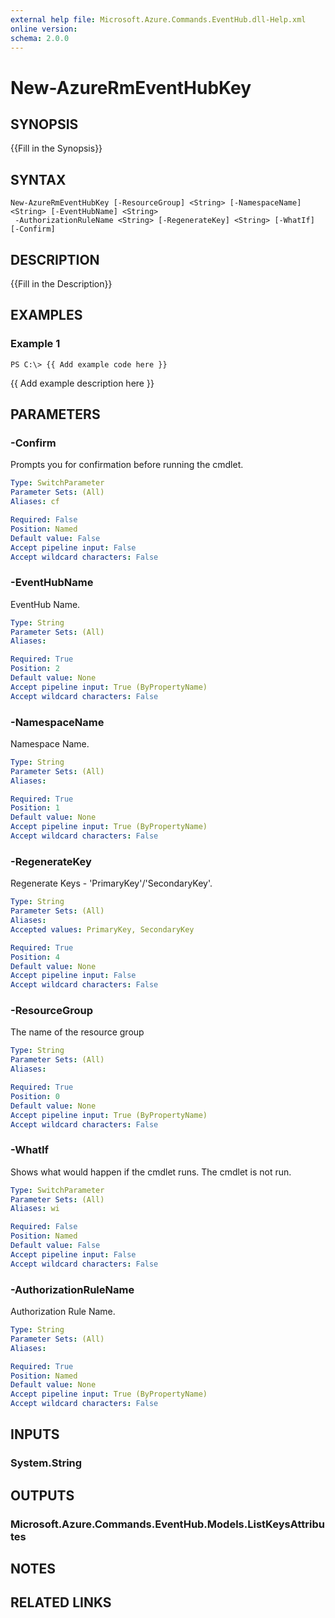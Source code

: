 ```yaml
---
external help file: Microsoft.Azure.Commands.EventHub.dll-Help.xml
online version: 
schema: 2.0.0
---
```


# New-AzureRmEventHubKey

## SYNOPSIS
{{Fill in the Synopsis}}

## SYNTAX

```
New-AzureRmEventHubKey [-ResourceGroup] <String> [-NamespaceName] <String> [-EventHubName] <String>
 -AuthorizationRuleName <String> [-RegenerateKey] <String> [-WhatIf] [-Confirm]
```

## DESCRIPTION
{{Fill in the Description}}

## EXAMPLES

### Example 1
```
PS C:\> {{ Add example code here }}
```

{{ Add example description here }}

## PARAMETERS

### -Confirm
Prompts you for confirmation before running the cmdlet.

```yaml
Type: SwitchParameter
Parameter Sets: (All)
Aliases: cf

Required: False
Position: Named
Default value: False
Accept pipeline input: False
Accept wildcard characters: False
```

### -EventHubName
EventHub Name.

```yaml
Type: String
Parameter Sets: (All)
Aliases: 

Required: True
Position: 2
Default value: None
Accept pipeline input: True (ByPropertyName)
Accept wildcard characters: False
```

### -NamespaceName
Namespace Name.

```yaml
Type: String
Parameter Sets: (All)
Aliases: 

Required: True
Position: 1
Default value: None
Accept pipeline input: True (ByPropertyName)
Accept wildcard characters: False
```

### -RegenerateKey
Regenerate Keys - 'PrimaryKey'/'SecondaryKey'.

```yaml
Type: String
Parameter Sets: (All)
Aliases: 
Accepted values: PrimaryKey, SecondaryKey

Required: True
Position: 4
Default value: None
Accept pipeline input: False
Accept wildcard characters: False
```

### -ResourceGroup
The name of the resource group

```yaml
Type: String
Parameter Sets: (All)
Aliases: 

Required: True
Position: 0
Default value: None
Accept pipeline input: True (ByPropertyName)
Accept wildcard characters: False
```

### -WhatIf
Shows what would happen if the cmdlet runs.
The cmdlet is not run.

```yaml
Type: SwitchParameter
Parameter Sets: (All)
Aliases: wi

Required: False
Position: Named
Default value: False
Accept pipeline input: False
Accept wildcard characters: False
```

### -AuthorizationRuleName
Authorization Rule Name.

```yaml
Type: String
Parameter Sets: (All)
Aliases: 

Required: True
Position: Named
Default value: None
Accept pipeline input: True (ByPropertyName)
Accept wildcard characters: False
```

## INPUTS

### System.String

## OUTPUTS

### Microsoft.Azure.Commands.EventHub.Models.ListKeysAttributes

## NOTES

## RELATED LINKS

